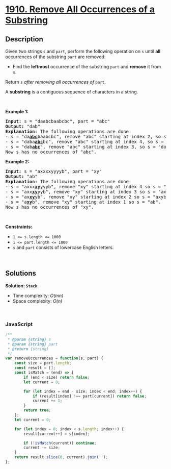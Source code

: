 # [1910. Remove All Occurrences of a Substring](https://leetcode.com/problems/remove-all-occurrences-of-a-substring)

## Description

<div class="elfjS" data-track-load="description_content"><p>Given two strings <code>s</code> and <code>part</code>, perform the following operation on <code>s</code> until <strong>all</strong> occurrences of the substring <code>part</code> are removed:</p>

<ul>
	<li>Find the <strong>leftmost</strong> occurrence of the substring <code>part</code> and <strong>remove</strong> it from <code>s</code>.</li>
</ul>

<p>Return <code>s</code><em> after removing all occurrences of </em><code>part</code>.</p>

<p>A <strong>substring</strong> is a contiguous sequence of characters in a string.</p>

<p>&nbsp;</p>
<p><strong class="example">Example 1:</strong></p>

<pre><strong>Input:</strong> s = "daabcbaabcbc", part = "abc"
<strong>Output:</strong> "dab"
<strong>Explanation</strong>: The following operations are done:
- s = "da<strong><u>abc</u></strong>baabcbc", remove "abc" starting at index 2, so s = "dabaabcbc".
- s = "daba<strong><u>abc</u></strong>bc", remove "abc" starting at index 4, so s = "dababc".
- s = "dab<strong><u>abc</u></strong>", remove "abc" starting at index 3, so s = "dab".
Now s has no occurrences of "abc".
</pre>

<p><strong class="example">Example 2:</strong></p>

<pre><strong>Input:</strong> s = "axxxxyyyyb", part = "xy"
<strong>Output:</strong> "ab"
<strong>Explanation</strong>: The following operations are done:
- s = "axxx<strong><u>xy</u></strong>yyyb", remove "xy" starting at index 4 so s = "axxxyyyb".
- s = "axx<strong><u>xy</u></strong>yyb", remove "xy" starting at index 3 so s = "axxyyb".
- s = "ax<strong><u>xy</u></strong>yb", remove "xy" starting at index 2 so s = "axyb".
- s = "a<strong><u>xy</u></strong>b", remove "xy" starting at index 1 so s = "ab".
Now s has no occurrences of "xy".
</pre>

<p>&nbsp;</p>
<p><strong>Constraints:</strong></p>

<ul>
	<li><code>1 &lt;= s.length &lt;= 1000</code></li>
	<li><code>1 &lt;= part.length &lt;= 1000</code></li>
	<li><code>s</code>​​​​​​ and <code>part</code> consists of lowercase English letters.</li>
</ul>
</div>

<p>&nbsp;</p>

## Solutions

**Solution: `Stack`**
- Time complexity: <em>O(mn)</em>
- Space complexity: <em>O(n)</em>

<p>&nbsp;</p>

### **JavaScript**

```js
/**
 * @param {string} s
 * @param {string} part
 * @return {string}
 */
var removeOccurrences = function(s, part) {
    const size = part.length;
    const result = [];
    const isMatch = (end) => {
        if (end < size) return false;
        let current = 0;

        for (let index = end - size; index < end; index++) {
            if (result[index] !== part[current]) return false;
            current += 1;
        }
        return true;
    };
    let current = 0;

    for (let index = 0; index < s.length; index++) {
        result[current++] = s[index];

        if (!isMatch(current)) continue;
        current -= size;         
    }
    return result.slice(0, current).join('');
};
```
